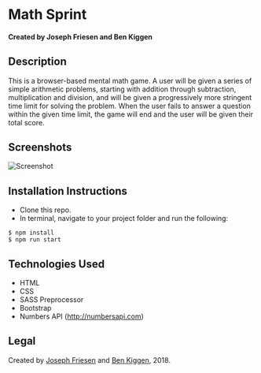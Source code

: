 # Math Sprint

#### Created by Joseph Friesen and Ben Kiggen

## Description

This is a browser-based mental math game. A user will be given a series of simple arithmetic problems, starting with addition through subtraction, multiplication and division, and will be given a progressively more stringent time limit for solving the problem. When the user fails to answer a question within the given time limit, the game will end and the user will be given their total score.

## Screenshots

![Screenshot](./src/img/screenshot.png)

## Installation Instructions

* Clone this repo.
* In terminal, navigate to your project folder and run the following:
```
$ npm install
$ npm run start
```

## Technologies Used

* HTML
* CSS
* SASS Preprocessor
* Bootstrap
* Numbers API (http://numbersapi.com)

## Legal

Created by [Joseph Friesen](mailto:friesen.josephc@gmail.com) and [Ben Kiggen](mailto:benkiggen@gmail.com), 2018.
